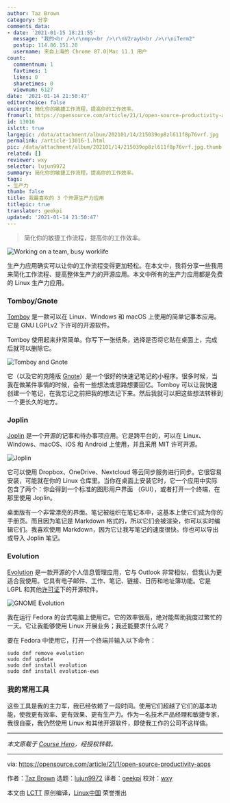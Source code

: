 ```yaml
---
author: Taz Brown
category: 分享
comments_data:
- date: '2021-01-15 18:21:55'
  message: "我的<br />\r\nmpv<br />\r\nV2rayU<br />\r\niTerm2"
  postip: 114.86.151.20
  username: 来自上海的 Chrome 87.0|Mac 11.1 用户
count:
  commentnum: 1
  favtimes: 1
  likes: 0
  sharetimes: 0
  viewnum: 6127
date: '2021-01-14 21:50:47'
editorchoice: false
excerpt: 简化你的敏捷工作流程，提高你的工作效率。
fromurl: https://opensource.com/article/21/1/open-source-productivity-apps
id: 13016
islctt: true
largepic: /data/attachment/album/202101/14/215039op8zl611f8p76vrf.jpg
permalink: /article-13016-1.html
pic: /data/attachment/album/202101/14/215039op8zl611f8p76vrf.jpg.thumb.jpg
related: []
reviewer: wxy
selector: lujun9972
summary: 简化你的敏捷工作流程，提高你的工作效率。
tags:
- 生产力
thumb: false
title: 我最喜欢的 3 个开源生产力应用
titlepic: true
translator: geekpi
updated: '2021-01-14 21:50:47'
---
```



> 
> 简化你的敏捷工作流程，提高你的工作效率。
> 
> 
> 


![](/data/attachment/album/202101/14/215039op8zl611f8p76vrf.jpg "Working on a team, busy worklife")


生产力应用确实可以让你的工作流程变得更加轻松。在本文中，我将分享一些我用来简化工作流程、提高整体生产力的开源应用。本文中所有的生产力应用都是免费的 Linux 生产力应用。


### Tomboy/Gnote


[Tomboy](https://wiki.gnome.org/Apps/Tomboy) 是一款可以在 Linux、Windows 和 macOS 上使用的简单记事本应用。它是 GNU LGPLv2 下许可的开源软件。


Tomboy 使用起来非常简单。你写下一张纸条，选择是否将它贴在桌面上，完成后就可以删除它。


![Tomboy and Gnote](/data/attachment/album/202101/14/215050vbf4jexgbit4vggt.png "Tomboy and Gnote")


它（以及它的克隆版 [Gnote](https://wiki.gnome.org/Apps/Gnote)）是一个很好的快速记笔记的小程序。很多时候，当我在做某件事情的时候，会有一些想法或思路想要回忆。Tomboy 可以让我快速创建一个笔记，在我忘记之前把我的想法记下来。然后我就可以把这些想法转移到一个更长久的地方。


### Joplin


[Joplin](https://joplinapp.org/) 是一个开源的记事和待办事项应用。它是跨平台的，可以在 Linux、Windows、macOS、iOS 和 Android 上使用，并且采用 MIT 许可开源。


![Joplin](/data/attachment/album/202101/14/215050v8y38o5o90hyo3o3.jpg "Joplin")


它可以使用 Dropbox、OneDrive、Nextcloud 等云同步服务进行同步。它很容易安装，可能就在你的 Linux 仓库里。当你在桌面上安装它时，它一个应用中实际包含了两个：你会得到一个标准的图形用户界面 （GUI），或者打开一个终端，在那里使用 Joplin。


桌面版有一个非常漂亮的界面。笔记被组织在笔记本中，这基本上使它们成为你的手册页。而且因为笔记是 Markdown 格式的，所以它们会被渲染，你可以实时编辑它们。我喜欢使用 Markdown，因为它让我写笔记的速度很快。你也可以导出或导入 Joplin 笔记。


### Evolution


[Evolution](https://wiki.gnome.org/Apps/Evolution) 是一款开源的个人信息管理应用，它与 Outlook 非常相似，但我认为更适合我使用。它具有电子邮件、工作、笔记、链接、日历和地址簿功能。它是 LGPL 和其他[许可证](https://gitlab.gnome.org/GNOME/evolution/-/blob/master/COPYING)下的开源软件。


![GNOME Evolution](/data/attachment/album/202101/14/215050xdtyj1dzdhzy33j2.png "GNOME Evolution")


我在运行 Fedora 的台式电脑上使用它。它的效率很高，绝对能帮助我度过繁忙的一天。它让我能够使用 Linux 开展业务；我还能要求什么呢？


要在 Fedora 中使用它，打开一个终端并输入以下命令：



```
sudo dnf remove evolution
sudo dnf update
sudo dnf install evolution
sudo dnf install evolution-ews

```

### 我的常用工具


这些工具是我的主力军，我已经依赖了一段时间。使用它们超越了它们的基本功能，使我更有效率、更有效果、更有生产力。作为一名技术产品经理和敏捷专家，我很自豪，我仍然使用 Linux 和其他开源软件，即使我工作的公司不这样做。




---


*本文原载于 [Course Hero](https://www.coursehero.com/file/74086904/Personal-productivity-using-open-source-software-tools/)，经授权转载。*




---


via: <https://opensource.com/article/21/1/open-source-productivity-apps>


作者：[Taz Brown](https://opensource.com/users/heronthecli) 选题：[lujun9972](https://github.com/lujun9972) 译者：[geekpi](https://github.com/geekpi) 校对：[wxy](https://github.com/wxy)


本文由 [LCTT](https://github.com/LCTT/TranslateProject) 原创编译，[Linux中国](https://linux.cn/) 荣誉推出